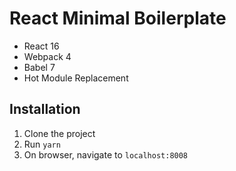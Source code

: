 # React Minimal Boilerplate

* React 16
* Webpack 4
* Babel 7
* Hot Module Replacement

## Installation
1. Clone the project
2. Run `yarn`
3. On browser, navigate to `localhost:8008`